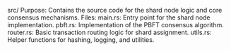 src/
Purpose: Contains the source code for the shard node logic and core consensus mechanisms.
Files:
main.rs: Entry point for the shard node implementation.
pbft.rs: Implementation of the PBFT consensus algorithm.
router.rs: Basic transaction routing logic for shard assignment.
utils.rs: Helper functions for hashing, logging, and utilities.